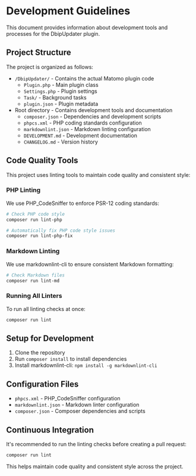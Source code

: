 # Development Guidelines

This document provides information about development tools and processes for the DbipUpdater plugin.

## Project Structure

The project is organized as follows:

- `/DbipUpdater/` - Contains the actual Matomo plugin code
  - `Plugin.php` - Main plugin class
  - `Settings.php` - Plugin settings
  - `Task/` - Background tasks
  - `plugin.json` - Plugin metadata
- Root directory - Contains development tools and documentation
  - `composer.json` - Dependencies and development scripts
  - `phpcs.xml` - PHP coding standards configuration
  - `markdownlint.json` - Markdown linting configuration
  - `DEVELOPMENT.md` - Development documentation
  - `CHANGELOG.md` - Version history

## Code Quality Tools

This project uses linting tools to maintain code quality and consistent style:

### PHP Linting

We use PHP_CodeSniffer to enforce PSR-12 coding standards:

```bash
# Check PHP code style
composer run lint-php

# Automatically fix PHP code style issues
composer run lint-php-fix
```

### Markdown Linting

We use markdownlint-cli to ensure consistent Markdown formatting:

```bash
# Check Markdown files
composer run lint-md
```

### Running All Linters

To run all linting checks at once:

```bash
composer run lint
```

## Setup for Development

1. Clone the repository
2. Run `composer install` to install dependencies
3. Install markdownlint-cli: `npm install -g markdownlint-cli`

## Configuration Files

- `phpcs.xml` - PHP_CodeSniffer configuration
- `markdownlint.json` - Markdown linter configuration
- `composer.json` - Composer dependencies and scripts

## Continuous Integration

It's recommended to run the linting checks before creating a pull request:

```bash
composer run lint
```

This helps maintain code quality and consistent style across the project.
